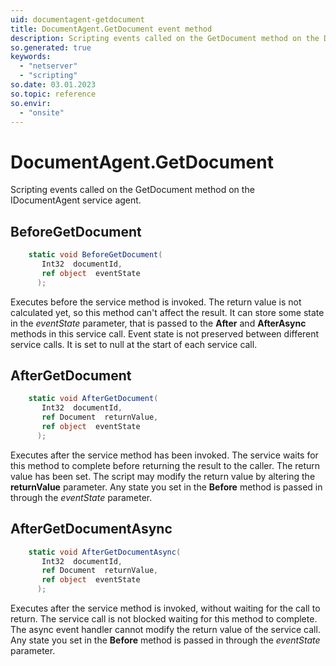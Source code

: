 ```yaml
---
uid: documentagent-getdocument
title: DocumentAgent.GetDocument event method
description: Scripting events called on the GetDocument method on the DocumentAgent service agent.
so.generated: true
keywords:
  - "netserver"
  - "scripting"
so.date: 03.01.2023
so.topic: reference
so.envir:
  - "onsite"
---
```

# DocumentAgent.GetDocument

Scripting events called on the <see cref='M:SuperOffice.CRM.Services.IDocumentAgent.GetDocument'>GetDocument</see> method on the <see cref='IDocumentAgent'>IDocumentAgent</see>  service agent.

## BeforeGetDocument
```cs
    static void BeforeGetDocument(
       Int32  documentId,
       ref object  eventState
      );
```
Executes before the service method is invoked.
The return value is not calculated yet, so this method can't affect the result.
It can store some state in the *eventState* parameter, that is passed to the **After** and **AfterAsync** methods in this service call.
Event state is not preserved between different service calls. It is set to null at the start of each service call.
## AfterGetDocument
```cs
    static void AfterGetDocument(
       Int32  documentId,
       ref Document  returnValue,
       ref object  eventState
      );
```
Executes after the service method has been invoked. The service waits for this method to complete before returning the result to the caller.
The return value has been set. The script may modify the return value by altering the **returnValue** parameter.
Any state you set in the **Before** method is passed in through the *eventState* parameter.
## AfterGetDocumentAsync
```cs
    static void AfterGetDocumentAsync(
       Int32  documentId,
       ref Document  returnValue,
       ref object  eventState
      );
```
Executes after the service method is invoked, without waiting for the call to return.
The service call is not blocked waiting for this method to complete.
The async event handler cannot modify the return value of the service call.
Any state you set in the **Before** method is passed in through the *eventState* parameter.

